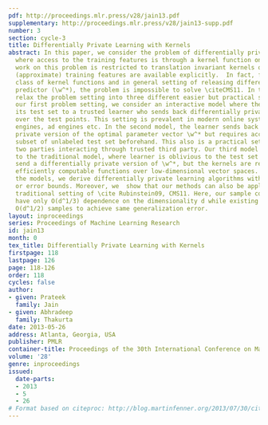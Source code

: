 ```yaml
---
pdf: http://proceedings.mlr.press/v28/jain13.pdf
supplementary: http://proceedings.mlr.press/v28/jain13-supp.pdf
number: 3
section: cycle-3
title: Differentially Private Learning with Kernels
abstract: In this paper, we consider the problem of differentially private learning
  where access to the training features is through a kernel function only. Existing
  work on this problem is restricted to translation invariant kernels only, where
  (approximate) training features are available explicitly.  In fact, for general
  class of kernel functions and in general setting of releasing different private
  predictor (\w^*), the problem is impossible to solve \citeCMS11. In this work, we
  relax the problem setting into three different easier but practical settings. In
  our first problem setting, we consider an interactive model where the user sends
  its test set to a trusted learner who sends back differentially private predictions
  over the test points. This setting is prevalent in modern online systems like search
  engines, ad engines etc. In the second model, the learner sends back a differentially
  private version of the optimal parameter vector \w^* but requires access to a small
  subset of unlabeled test set beforehand. This also is a practical setting that involves
  two parties interacting through trusted third party. Our third model is similar
  to the traditional model, where learner is oblivious to the test set and needs to
  send a differentially private version of \w^*, but the kernels are restricted to
  efficiently computable functions over low-dimensional vector spaces. For each of
  the models, we derive differentially private learning algorithms with provable “utlity”
  or error bounds. Moreover, we  show that our methods can also be applied to the
  traditional setting of \cite Rubinstein09, CMS11. Here, our sample complexity bounds
  have only O(d^1/3) dependence on the dimensionality d while existing methods require
  O(d^1/2) samples to achieve same generalization error.
layout: inproceedings
series: Proceedings of Machine Learning Research
id: jain13
month: 0
tex_title: Differentially Private Learning with Kernels
firstpage: 118
lastpage: 126
page: 118-126
order: 118
cycles: false
author:
- given: Prateek
  family: Jain
- given: Abhradeep
  family: Thakurta
date: 2013-05-26
address: Atlanta, Georgia, USA
publisher: PMLR
container-title: Proceedings of the 30th International Conference on Machine Learning
volume: '28'
genre: inproceedings
issued:
  date-parts:
  - 2013
  - 5
  - 26
# Format based on citeproc: http://blog.martinfenner.org/2013/07/30/citeproc-yaml-for-bibliographies/
---
```


